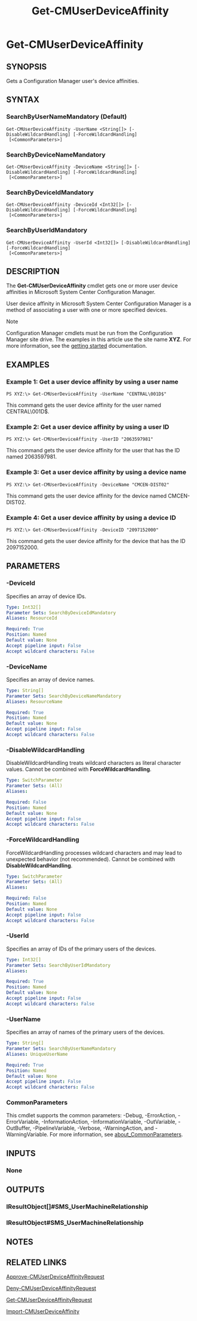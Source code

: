﻿---
description: Gets a Configuration Manager user's device affinities.
external help file: AdminUI.PS.Collections.dll-Help.xml
Module Name: ConfigurationManager
ms.date: 05/02/2019
schema: 2.0.0
title: Get-CMUserDeviceAffinity
---

# Get-CMUserDeviceAffinity

## SYNOPSIS
Gets a Configuration Manager user's device affinities.

## SYNTAX

### SearchByUserNameMandatory (Default)
```
Get-CMUserDeviceAffinity -UserName <String[]> [-DisableWildcardHandling] [-ForceWildcardHandling]
 [<CommonParameters>]
```

### SearchByDeviceNameMandatory
```
Get-CMUserDeviceAffinity -DeviceName <String[]> [-DisableWildcardHandling] [-ForceWildcardHandling]
 [<CommonParameters>]
```

### SearchByDeviceIdMandatory
```
Get-CMUserDeviceAffinity -DeviceId <Int32[]> [-DisableWildcardHandling] [-ForceWildcardHandling]
 [<CommonParameters>]
```

### SearchByUserIdMandatory
```
Get-CMUserDeviceAffinity -UserId <Int32[]> [-DisableWildcardHandling] [-ForceWildcardHandling]
 [<CommonParameters>]
```

## DESCRIPTION
The **Get-CMUserDeviceAffinity** cmdlet gets one or more user device affinities in Microsoft System Center Configuration Manager.

User device affinity in Microsoft System Center Configuration Manager is a method of associating a user with one or more specified devices.

> [!NOTE]
> Configuration Manager cmdlets must be run from the Configuration Manager site drive.
> The examples in this article use the site name **XYZ**. For more information, see the
> [getting started](/powershell/sccm/overview) documentation.

## EXAMPLES

### Example 1: Get a user device affinity by using a user name
```
PS XYZ:\> Get-CMUserDeviceAffinity -UserName "CENTRAL\001D$"
```

This command gets the user device affinity for the user named CENTRAL\001D$.

### Example 2: Get a user device affinity by using a user ID
```
PS XYZ:\> Get-CMUserDeviceAffinity -UserID "2063597981"
```

This command gets the user device affinity for the user that has the ID named 2063597981.

### Example 3: Get a user device affinity by using a device name
```
PS XYZ:\> Get-CMUserDeviceAffinity -DeviceName "CMCEN-DIST02"
```

This command gets the user device affinity for the device named CMCEN-DIST02.

### Example 4: Get a user device affinity by using a device ID
```
PS XYZ:\> Get-CMUserDeviceAffinity -DeviceID "2097152000"
```

This command gets the user device affinity for the device that has the ID 2097152000.

## PARAMETERS

### -DeviceId
Specifies an array of device IDs.

```yaml
Type: Int32[]
Parameter Sets: SearchByDeviceIdMandatory
Aliases: ResourceId

Required: True
Position: Named
Default value: None
Accept pipeline input: False
Accept wildcard characters: False
```

### -DeviceName
Specifies an array of device names.

```yaml
Type: String[]
Parameter Sets: SearchByDeviceNameMandatory
Aliases: ResourceName

Required: True
Position: Named
Default value: None
Accept pipeline input: False
Accept wildcard characters: False
```

### -DisableWildcardHandling
DisableWildcardHandling treats wildcard characters as literal character values. Cannot be combined with **ForceWildcardHandling**.

```yaml
Type: SwitchParameter
Parameter Sets: (All)
Aliases:

Required: False
Position: Named
Default value: None
Accept pipeline input: False
Accept wildcard characters: False
```

### -ForceWildcardHandling
ForceWildcardHandling processes wildcard characters and may lead to unexpected behavior (not recommended). Cannot be combined with **DisableWildcardHandling**.

```yaml
Type: SwitchParameter
Parameter Sets: (All)
Aliases:

Required: False
Position: Named
Default value: None
Accept pipeline input: False
Accept wildcard characters: False
```

### -UserId
Specifies an array of IDs of the primary users of the devices.

```yaml
Type: Int32[]
Parameter Sets: SearchByUserIdMandatory
Aliases:

Required: True
Position: Named
Default value: None
Accept pipeline input: False
Accept wildcard characters: False
```

### -UserName
Specifies an array of names of the primary users of the devices.

```yaml
Type: String[]
Parameter Sets: SearchByUserNameMandatory
Aliases: UniqueUserName

Required: True
Position: Named
Default value: None
Accept pipeline input: False
Accept wildcard characters: False
```

### CommonParameters
This cmdlet supports the common parameters: -Debug, -ErrorAction, -ErrorVariable, -InformationAction, -InformationVariable, -OutVariable, -OutBuffer, -PipelineVariable, -Verbose, -WarningAction, and -WarningVariable. For more information, see [about_CommonParameters](https://docs.microsoft.com/powershell/module/microsoft.powershell.core/about/about_commonparameters?view=powershell-7).

## INPUTS

### None

## OUTPUTS

### IResultObject[]#SMS_UserMachineRelationship

### IResultObject#SMS_UserMachineRelationship

## NOTES

## RELATED LINKS

[Approve-CMUserDeviceAffinityRequest](Approve-CMUserDeviceAffinityRequest.md)

[Deny-CMUserDeviceAffinityRequest](Deny-CMUserDeviceAffinityRequest.md)

[Get-CMUserDeviceAffinityRequest](Get-CMUserDeviceAffinityRequest.md)

[Import-CMUserDeviceAffinity](Import-CMUserDeviceAffinity.md)


